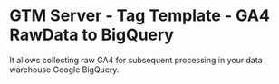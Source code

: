 # GTM Server - Tag Template - GA4 RawData to BigQuery
It allows collecting raw GA4 for subsequent processing in your data warehouse Google BigQuery.